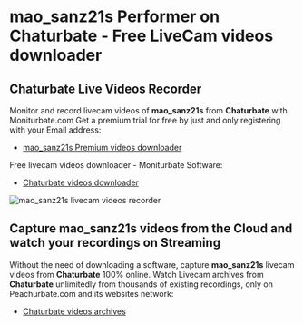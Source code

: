 # mao_sanz21s Performer on Chaturbate - Free LiveCam videos downloader

## Chaturbate Live Videos Recorder

Monitor and record livecam videos of **mao_sanz21s** from **Chaturbate** with Moniturbate.com
Get a premium trial for free by just and only registering with your Email address:
* [mao_sanz21s Premium videos downloader](https://moniturbate.com/request-demo-licence-key.html)

Free livecam videos downloader - Moniturbate Software:
* [Chaturbate videos downloader](https://moniturbate.com/moniturbate-download-software.html)

![mao_sanz21s livecam videos recorder](https://peachurnet.com/templates/moniturbate-software.png)


## Capture mao_sanz21s videos from the Cloud and watch your recordings on Streaming

Without the need of downloading a software, capture **mao_sanz21s** livecam videos from **Chaturbate** 100% online.
Watch Livecam archives from **Chaturbate** unlimitedly from thousands of existing recordings, only on Peachurbate.com and its websites network:
* [Chaturbate videos archives](https://peachurnet.com/)